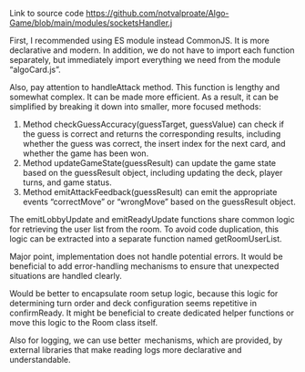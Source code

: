 Link to source code https://github.com/notvalproate/Algo-Game/blob/main/modules/socketsHandler.j

First, I recommended using ES module instead CommonJS. It is more declarative and modern. In addition, we do not have to import each function separately, but immediately import everything we need from the module “algoCard.js”.

Also, pay attention to handleAttack method. This function is lengthy and somewhat complex. It can be made more efficient. As a result, it can be simplified by breaking it down into smaller, more focused methods:

1.  Method checkGuessAccuracy(guessTarget, guessValue) can check if the guess is correct and returns the corresponding results, including whether the guess was correct, the insert index for the next card, and whether the game has been won.
2. Method updateGameState(guessResult) can update the game state based on the guessResult object, including updating the deck, player turns, and game status.
3. Method emitAttackFeedback(guessResult) can emit the appropriate events “correctMove” or “wrongMove” based on the guessResult object.

The emitLobbyUpdate and emitReadyUpdate functions share common logic for retrieving the user list from the room. To avoid code duplication, this logic can be extracted into a separate function named getRoomUserList.

Major point, implementation does not handle potential errors. It would be beneficial to add error-handling mechanisms to ensure that unexpected situations are handled clearly. 

Would be better to encapsulate room setup logic, because this logic for determining turn order and deck configuration seems repetitive in confirmReady. It might be beneficial to create dedicated helper functions or move this logic to the Room class itself.

Also for logging, we can use better  mechanisms, which are provided, by external libraries that make reading logs more declarative and understandable. 
